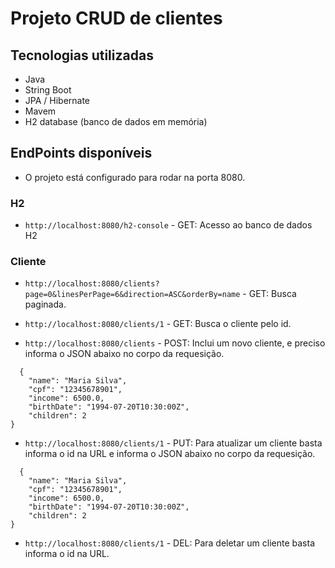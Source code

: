 # Projeto CRUD de clientes

## Tecnologias utilizadas
- Java
- String Boot
- JPA / Hibernate
- Mavem
- H2 database (banco de dados em memória)

## EndPoints disponíveis

- O projeto está configurado para rodar na porta 8080.

### H2

- ```http://localhost:8080/h2-console``` - GET: Acesso ao banco de dados H2

### Cliente

- ```http://localhost:8080/clients?page=0&linesPerPage=6&direction=ASC&orderBy=name``` - GET: Busca paginada.

- ```http://localhost:8080/clients/1``` - GET: Busca o cliente pelo id.

- ```http://localhost:8080/clients``` - POST: Inclui um novo cliente, e preciso informa o JSON abaixo no corpo da requesição.

```
  {
    "name": "Maria Silva",
    "cpf": "12345678901",
    "income": 6500.0,
    "birthDate": "1994-07-20T10:30:00Z",
    "children": 2
}
```

- ```http://localhost:8080/clients/1``` - PUT: Para atualizar um cliente basta informa o id na URL e informa o JSON abaixo no corpo da requesição.

```
  {
    "name": "Maria Silva",
    "cpf": "12345678901",
    "income": 6500.0,
    "birthDate": "1994-07-20T10:30:00Z",
    "children": 2
}
```

- ```http://localhost:8080/clients/1``` - DEL: Para deletar um cliente basta informa o id na URL. 
